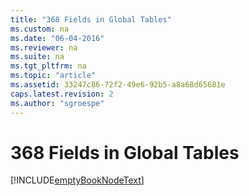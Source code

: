 ```yaml
---
title: "368 Fields in Global Tables"
ms.custom: na
ms.date: "06-04-2016"
ms.reviewer: na
ms.suite: na
ms.tgt_pltfrm: na
ms.topic: "article"
ms.assetid: 33247c86-72f2-49e6-92b5-a8a68d65681e
caps.latest.revision: 2
ms.author: "sgroespe"
---
```

# 368 Fields in Global Tables
[!INCLUDE[emptyBookNodeText](../../Finance/includes/emptybooknodetext_md.md)]
